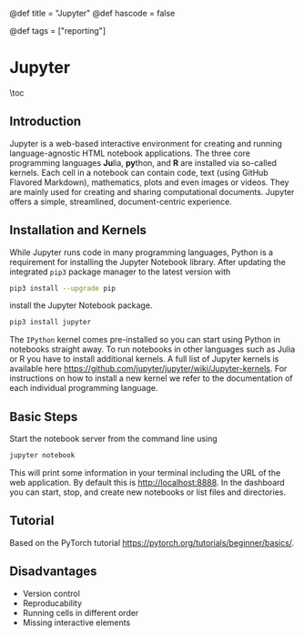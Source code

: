 @def title = "Jupyter"
@def hascode = false

@def tags = ["reporting"]

# Jupyter

\toc

## Introduction

Jupyter is a web-based interactive environment for creating and running language-agnostic HTML notebook applications. The three core programming languages **Ju**lia, **py**thon, and **R** are installed via so-called kernels. Each cell in a notebook can contain code, text (using GitHub Flavored Markdown), mathematics, plots and even images or videos. They are mainly used for creating and sharing computational documents. Jupyter offers a simple, streamlined, document-centric experience.

## Installation and Kernels

While Jupyter runs code in many programming languages, Python is a requirement for installing the Jupyter Notebook
library. After updating the integrated `pip3` package manager to the latest version with

```bash
pip3 install --upgrade pip
```

install the Jupyter Notebook package.

```bash
pip3 install jupyter
```

The `IPython` kernel comes pre-installed so you can start using Python in notebooks straight away. To run notebooks
in other languages such as Julia or R you have to install additional kernels. A full list of Jupyter kernels is
available here <https://github.com/jupyter/jupyter/wiki/Jupyter-kernels>. For instructions on how to install a new
kernel we refer to the documentation of each individual programming language.

## Basic Steps

Start the notebook server from the command line using

```bash
jupyter notebook
```

This will print some information in your terminal including the URL of the web application. By default this is <http://localhost:8888>. In the dashboard you can start, stop, and create new notebooks or list files and directories.

## Tutorial

Based on the PyTorch tutorial <https://pytorch.org/tutorials/beginner/basics/>.

## Disadvantages

- Version control
- Reproducability
- Running cells in different order
- Missing interactive elements
